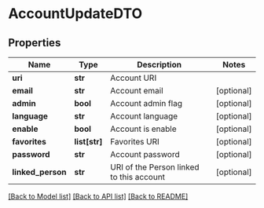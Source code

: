 # AccountUpdateDTO

## Properties
Name | Type | Description | Notes
------------ | ------------- | ------------- | -------------
**uri** | **str** | Account URI | 
**email** | **str** | Account email | [optional] 
**admin** | **bool** | Account admin flag | [optional] 
**language** | **str** | Account language | [optional] 
**enable** | **bool** | Account is enable | [optional] 
**favorites** | **list[str]** | Favorites URI | [optional] 
**password** | **str** | Account password | [optional] 
**linked_person** | **str** | URI of the Person linked to this account | [optional] 

[[Back to Model list]](../README.md#documentation-for-models) [[Back to API list]](../README.md#documentation-for-api-endpoints) [[Back to README]](../README.md)


